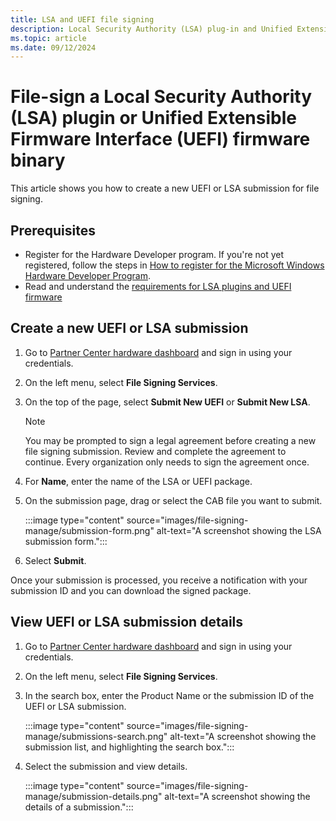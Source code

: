 ```yaml
---
title: LSA and UEFI file signing
description: Local Security Authority (LSA) plug-in and Unified Extensible Firmware Interface (UEFI) firmware signing.
ms.topic: article
ms.date: 09/12/2024
---
```


# File-sign a Local Security Authority (LSA) plugin or Unified Extensible Firmware Interface (UEFI) firmware binary

This article shows you how to create a new UEFI or LSA submission for file signing.

## Prerequisites

- Register for the Hardware Developer program. If you're not yet registered, follow the steps in [How to register for the Microsoft Windows Hardware Developer Program](hardware-program-register.md).
- Read and understand the [requirements for LSA plugins and UEFI firmware](file-signing-reqs.md)

## Create a new UEFI or LSA submission

1. Go to [Partner Center hardware dashboard](https://partner.microsoft.com/dashboard/hardware/Search) and sign in using your credentials.
1. On the left menu, select **File Signing Services**.
1. On the top of the page, select **Submit New UEFI** or **Submit New LSA**.

    > [!NOTE]
    > You may be prompted to sign a legal agreement before creating a new file signing submission. Review and complete the agreement to continue. Every organization only needs to sign the agreement once.

1. For **Name**, enter the name of the LSA or UEFI package.
1. On the submission page, drag or select the CAB file you want to submit.

      :::image type="content" source="images/file-signing-manage/submission-form.png" alt-text="A screenshot showing the LSA submission form.":::

1. Select **Submit**.

Once your submission is processed, you receive a notification with your submission ID and you can download the signed package.

## View UEFI or LSA submission details

1. Go to [Partner Center hardware dashboard](https://partner.microsoft.com/dashboard/hardware/Search) and sign in using your credentials.
1. On the left menu, select **File Signing Services**.
1. In the search box, enter the Product Name or the submission ID of the UEFI or LSA submission.

    :::image type="content" source="images/file-signing-manage/submissions-search.png" alt-text="A screenshot showing the submission list, and highlighting the search box.":::

1. Select the submission and view details.

    :::image type="content" source="images/file-signing-manage/submission-details.png" alt-text="A screenshot showing the details of a submission.":::
